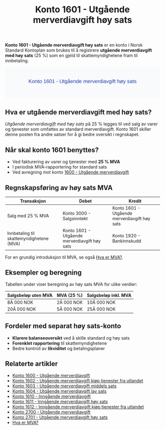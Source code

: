 ﻿---
title: "Konto 1601 - Utgående merverdiavgift høy sats"
seoTitle: "1601-utgaende-merverdiavgift-hoy-sats"
meta_description: '**Konto 1601 - Utgående merverdiavgift høy sats** er en konto i Norsk Standard Kontoplan som brukes til å registrere **utgående merverdiavgift med høy sats...'
slug: 1601-utgaende-merverdiavgift-hoy-sats
type: blog
layout: pages/single
---

**Konto 1601 - Utgående merverdiavgift høy sats** er en konto i Norsk Standard Kontoplan som brukes til å registrere **utgående merverdiavgift med høy sats** (25 %) som en gjeld til skattemyndighetene fram til innbetaling.

![Illustrasjon av konto 1601 Utgående merverdiavgift høy sats](1601-utgaende-merverdiavgift-hoy-sats-image.svg)

## Hva er utgående merverdiavgift med høy sats?

*Utgående merverdiavgift med høy sats* på 25 % legges til ved salg av varer og tjenester som omfattes av standard merverdiavgift. Konto 1601 skiller denne posten fra andre satser for å gi bedre oversikt i regnskapet.

## Når skal konto 1601 benyttes?

* Ved fakturering av varer og tjenester med **25 % MVA**
* I periodisk MVA-rapportering for standard sats
* Ved avregning mot konto [1600 - Utgående merverdiavgift](/blogs/kontoplan/1600-utgaende-merverdiavgift "Konto 1600 - Utgående merverdiavgift")

## Regnskapsføring av høy sats MVA

| Transaksjon                                | Debet                                            | Kredit                                      |
|--------------------------------------------|--------------------------------------------------|----------------------------------------------|
| Salg med 25 % MVA                          | Konto 3000 - Salgsinntekt                         | Konto 1601 - Utgående merverdiavgift høy sats |
| Innbetaling til skattemyndighetene (MVA)   | Konto 1601 - Utgående merverdiavgift høy sats     | Konto 1920 - Bankinnskudd                    |

For en grundig introduksjon til MVA, se også [Hva er MVA?](/blogs/regnskap/hva-er-moms-mva "Hva er MVA? MVA-regnskapsføring og merverdiavgift").

## Eksempler og beregning

Tabellen under viser beregning av høy sats MVA for ulike verdier:

| Salgsbeløp uten MVA | MVA (25 %) | Salgsbeløp inkl. MVA |
|---------------------|------------|----------------------|
| 8Â 000 NOK           | 2Â 000 NOK  | 10Â 000 NOK           |
| 20Â 000 NOK          | 5Â 000 NOK  | 25Â 000 NOK           |

## Fordeler med separat høy sats-konto

* **Klarere balanseoversikt** ved å skille standard og høy sats
* **Forenklet rapportering** til skattemyndighetene
* Bedre kontroll av **likviditet** og betalingsplaner

## Relaterte artikler

* [Konto 1600 - Utgående merverdiavgift](/blogs/kontoplan/1600-utgaende-merverdiavgift "Konto 1600 - Utgående merverdiavgift")
* [Konto 1602 - Utgående merverdiavgift kjøp tjenester fra utlandet](/blogs/kontoplan/1602-utgaende-merverdiavgift-kjop-tjen-fra-utlandet "Konto 1602 - Utgående merverdiavgift kjøp tjenester fra utlandet")
* [Konto 1603 - Utgående merverdiavgift middels sats](/blogs/kontoplan/1603-utgaende-merverdiavgift-middels-sats "Konto 1603 - Utgående merverdiavgift middels sats")
* [Konto 1604 - Utgående merverdiavgift lav sats](/blogs/kontoplan/1604-utgaende-merverdiavgift-lav-sats "Konto 1604 - Utgående merverdiavgift lav sats")
* [Konto 1610 - Inngående merverdiavgift](/blogs/kontoplan/1610-inngaaende-merverdiavgift "Konto 1610 - Inngående merverdiavgift")
* [Konto 1611 - Inngående merverdiavgift høy sats](/blogs/kontoplan/1611-inngaaende-merverdiavgift-hoy-sats "Konto 1611 - Inngående merverdiavgift høy sats")
* [Konto 1612 - Inngående merverdiavgift kjøp tjenester fra utlandet](/blogs/kontoplan/1612-inngaaende-merverdiavgift-kjop-tjen-fra-utlandet "Konto 1612 - Inngående merverdiavgift kjøp tjenester fra utlandet")
* [Konto 2700 - Utgående merverdiavgift](/blogs/kontoplan/2700-utgaende-merverdiavgift "Konto 2700 - Utgående merverdiavgift")
* [Konto 2701 - Utgående merverdiavgift høy sats](/blogs/kontoplan/2701-utgaende-merverdiavgift-hoy-sats "Konto 2701 - Utgående merverdiavgift høy sats")
* [Hva er MVA?](/blogs/regnskap/hva-er-moms-mva "Hva er MVA? MVA-regnskapsføring og merverdiavgift")






